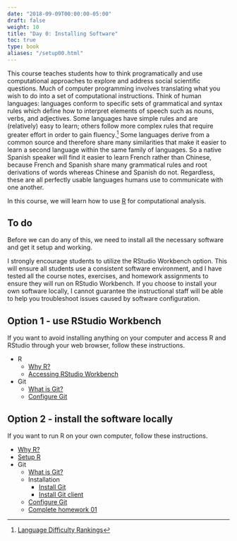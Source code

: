 ```yaml
---
date: "2018-09-09T00:00:00-05:00"
draft: false
weight: 10
title: "Day 0: Installing Software"
toc: true
type: book
aliases: "/setup00.html"
---
```


This course teaches students how to think programatically and use computational approaches to explore and address social scientific questions. Much of computer programming involves translating what you wish to do into a set of computational instructions. Think of human languages: languages conform to specific sets of grammatical and syntax rules which define how to interpret elements of speech such as nouns, verbs, and adjectives. Some languages have simple rules and are (relatively) easy to learn; others follow more complex rules that require greater effort in order to gain fluency.[^lang] Some languages derive from a common source and therefore share many similarities that make it easier to learn a second language within the same family of languages. So a native Spanish speaker will find it easier to learn French rather than Chinese, because French and Spanish share many grammatical rules and root derivations of words whereas Chinese and Spanish do not. Regardless, these are all perfectly usable languages humans use to communicate with one another.

In this course, we will learn how to use [R](https://www.r-project.org/) for computational analysis.

## To do

Before we can do any of this, we need to install all the necessary software and get it setup and working.



I strongly encourage students to utilize the RStudio Workbench option. This will ensure all students use a consistent software environment, and I have tested all the course notes, exercises, and homework assignments to ensure they will run on RStudio Workbench. If you choose to install your own software locally, I cannot guarantee the instructional staff will be able to help you troubleshoot issues caused by software configuration.



## Option 1 - use RStudio Workbench

If you want to avoid installing anything on your computer and access R and RStudio through your web browser, follow these instructions.

* R
    * [Why R?](/setup/what-is-r/)
    * [Accessing RStudio Workbench](/setup/r-server/)
* Git
    * [What is Git?](/setup/what-is-git/)
    * [Configure Git](/setup/git-configure/)

## Option 2 - install the software locally

If you want to run R on your own computer, follow these instructions.

* [Why R?](/setup/what-is-r/)
* [Setup R](/setup/r/)
* Git
    * [What is Git?](/setup/what-is-git/)
    * Installation
        * [Install Git](/setup/git/)
        * [Install Git client](/setup/git-clients/)
    * [Configure Git](/setup/git-configure/)
    * [Complete homework 01](/homework/edit-readme/)

[^lang]: [Language Difficulty Rankings](http://www.effectivelanguagelearning.com/language-guide/language-difficulty)